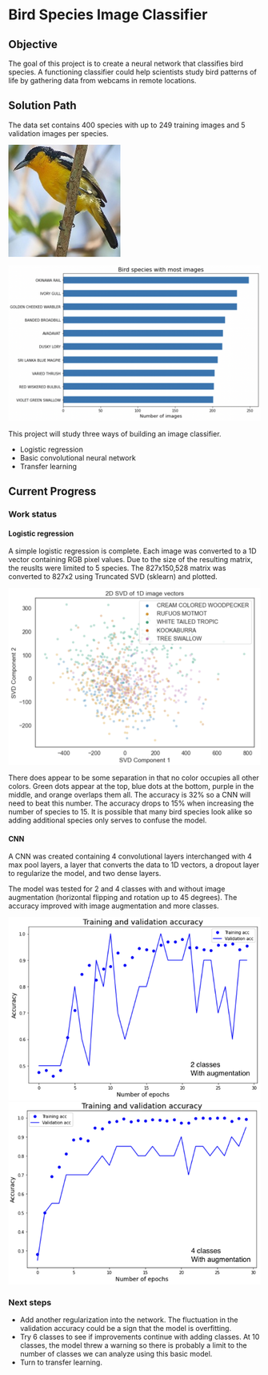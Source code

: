 # Bird Species Image Classifier

## Objective
The goal of this project is to create a neural network that classifies bird species. A functioning classifier could help scientists study bird patterns of life by gathering data from webcams in remote locations.

## Solution Path
The data set contains 400 species with up to 249 training images and 5 validation images per species.

![example image](https://github.com/sdblass/Metis_coursework/blob/master/6_Deep_Learning/MVP/001.jpg)

![species_count](https://github.com/sdblass/Metis_coursework/blob/master/6_Deep_Learning/MVP/species_count.png)

This project will study three ways of building an image classifier.
* Logistic regression
* Basic convolutional neural network
* Transfer learning

## Current Progress
### Work status

#### Logistic regression
A simple logistic regression is complete. Each image was converted to a 1D vector containing RGB pixel values. Due to the size of the resulting matrix, the reuslts were limited to 5 species. The 827x150,528 matrix was converted to 827x2 using Truncated SVD (sklearn) and plotted.

![SVD](https://github.com/sdblass/Metis_coursework/blob/master/6_Deep_Learning/MVP/SVD.png)

There does appear to be some separation in that no color occupies all other colors. Green dots appear at the top, blue dots at the bottom, purple in the middle, and orange overlaps them all. The accuracy is 32% so a CNN will need to beat this number. The accuracy drops to 15% when increasing the number of species to 15. It is possible that many bird species look alike so adding additional species only serves to confuse the model.

#### CNN
A CNN was created containing 4 convolutional layers interchanged with 4 max pool layers, a layer that converts the data to 1D vectors, a dropout layer to regularize the model, and two dense layers.

The model was tested for 2 and 4 classes with and without image augmentation (horizontal flipping and rotation up to 45 degrees). The accuracy improved with image augmentation and more classes.

![2_classes](https://github.com/sdblass/Metis_coursework/blob/master/6_Deep_Learning/MVP/2_classes_acc.png)
![4_classes](https://github.com/sdblass/Metis_coursework/blob/master/6_Deep_Learning/MVP/4_classes_acc.png)

### Next steps
* Add another regularization into the network. The fluctuation in the validation accuracy could be a sign that the model is overfitting.
* Try 6 classes to see if improvements continue with adding classes. At 10 classes, the model threw a warning so there is probably a limit to the number of classes we can analyze using this basic model.
* Turn to transfer learning.
